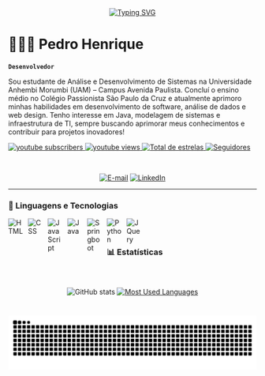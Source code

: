 <div align="center">
  <a href="https://git.io/typing-svg">
    <img src="https://readme-typing-svg.demolab.com?font=Fira+Code&weight=500&size=22&pause=1000&color=ffffff&center=true&vCenter=true&random=false&width=524&lines=%E2%8A%B9+Bem-vindo+ao+meu+perfil!+%E2%8A%B9" alt="Typing SVG">
  </a>
</div>
<!--
//+%CB%99%E1%B5%95%CB%99+%E2%8A%B9+// -->


# 👨🏻‍💻 Pedro Henrique

**`Desenvolvedor`**

Sou estudante de Análise e Desenvolvimento de Sistemas na Universidade Anhembi Morumbi (UAM) – Campus Avenida Paulista. Concluí o ensino médio no Colégio Passionista São Paulo da Cruz e atualmente aprimoro minhas habilidades em desenvolvimento de software, análise de dados e web design. Tenho interesse em Java, modelagem de sistemas e infraestrutura de TI, sempre buscando aprimorar meus conhecimentos e contribuir para projetos inovadores!

<p align="left">
    <a href="https://www.youtube.com/@Pedro_Henriqq">
        <img 
            alt="youtube subscribers" 
            title="Inscreva-se no meu canal" 
            src="https://custom-icon-badges.demolab.com/youtube/channel/subscribers/UCLNw8vS9FTTux2eTIcfOJnQ?color=%23E05D44&label=Inscreva-se&logo=video&logoColor=white&style=for-the-badge&labelColor=CE4630"
        />
    </a>
    <a href="https://www.youtube.com/@Pedro_Henriqq">
        <img 
            alt="youtube views" 
            title="Visualizações no YouTube" 
            src="https://custom-icon-badges.demolab.com/youtube/channel/views/UCLNw8vS9FTTux2eTIcfOJnQ?color=%23E1AD0E&logo=eye&logoColor=white&style=for-the-badge&labelColor=C79600"
        />
    </a> 
    <a href="https://github.com/PedroHenriques1?tab=repositories&sort=stargazers">
        <img 
            alt="Total de estrelas" 
            title="Total de estrelas GitHub" 
            src="https://custom-icon-badges.demolab.com/github/stars/PedroHenriques?color=55960c&style=for-the-badge&labelColor=488207&logo=star&label=estrelas"
        />
    </a>
    <a href="https://github.com/PedroHenriques1?tab=followers">
        <img 
            alt="Seguidores" 
            title="Me siga no GitHub" 
            src="https://custom-icon-badges.demolab.com/github/followers/PedroHenriques1?color=236ad3&labelColor=1155ba&style=for-the-badge&logo=github&label=Seguidores&logoColor=white"
        />
    </a>
  <a 
            [![E-mail](https://img.shields.io/badge/-Email-000?style=for-the-badge&logo=microsoft-outlook&logoColor=FF00F6&color:FFF)](mailto:pedroxz024@gmail.com)
        />
    </a>
</p>

<img align="right" alt="" height="190px" src="./src/study.gif">

<div style="text-align: center;" align="center">
<br>
 <!--
<h3 align="center"></h3> 
-->

[![E-mail](https://img.shields.io/badge/-Email-000?style=for-the-badge&logo=microsoft-outlook&logoColor=FF00F6&color:FFF)](mailto:pedroxz024@gmail.com)
[![LinkedIn](https://img.shields.io/badge/-LinkedIn-000?style=for-the-badge&logo=linkedin&logoColor=FF00F6&color:FFF)](https://www.linkedin.com/in/pedro-henrique-da-silva-4a18852a7/)

</div>

---

### 🤖 Linguagens e Tecnologias

<img 
    align="left" 
    alt="HTML"
    title="HTML" 
    width="30px" 
    style="padding-right: 10px;" 
    src="https://cdn.jsdelivr.net/gh/devicons/devicon@latest/icons/html5/html5-original.svg" 
/>
<img 
    align="left" 
    alt="CSS" 
    title="CSS"
    width="30px" 
    style="padding-right: 10px;" 
    src="https://cdn.jsdelivr.net/gh/devicons/devicon@latest/icons/css3/css3-original.svg" 
/>
<img 
    align="left" 
    alt="JavaScript" 
    title="JavaScript"
    width="30px" 
    style="padding-right: 10px;" 
    src="https://cdn.jsdelivr.net/gh/devicons/devicon@latest/icons/javascript/javascript-original.svg" 
/>
<img 
    align="left" 
    alt="Java"
    title="Java" 
    width="30px" 
    style="padding-right: 10px;" 
    src="https://cdn.jsdelivr.net/gh/devicons/devicon@latest/icons/java/java-original.svg" 
/>
<img 
    align="left" 
    alt="Springboot"
    title="Springboot" 
    width="30px" 
    style="padding-right: 10px;" 
    src="https://cdn.jsdelivr.net/gh/devicons/devicon@latest/icons/spring/spring-original.svg" 
/>
<img 
    align="left" 
    alt="Python"
    title="Python" 
    width="30px" 
    style="padding-right: 10px;" 
    src="https://cdn.jsdelivr.net/gh/devicons/devicon@latest/icons/python/python-original.svg" 
/>
<img 
    align="left" 
    alt="JQuery" 
    title="JQuery"
    width="30px" 
    style="padding-right: 10px;" 
    src="https://cdn.jsdelivr.net/gh/devicons/devicon@latest/icons/mysql/mysql-original.svg" 
/>



<br/>
<br/>

### 📊 Estatísticas

#

<div style="text-align: center;" align="center">
  <br>
  <img src="https://github-readme-stats-git-masterrstaa-rickstaa.vercel.app/api?username=PedroHenriques1&hide_title=true&show_icons=true&include_all_commits=false&count_private=true&line_height=25&hide=issues&bg_color=000&title_color=FF00F6&text_color=FFF&border_radius=3&border_color=36123c&icon_color=FF00F6&theme=jolly" alt="GitHub stats">

  <a href="https://github.com/mari4souza/github-readme-stats">
    <img src="https://github-readme-stats-git-masterrstaa-rickstaa.vercel.app/api/top-langs/?username=PedroHenriques1&line_height=10&card_width=290&layout=compact&hide_title=false&count_private=true&langs_count=4&show_icons=true&title_color=FF00F6&hide=html,scss,less&bg_color=000&text_color=8B8B8B&border_radius=3&border_color=561760&count_private=true" alt="Most Used Languages">
  </a>
</div>


#

<picture align="center">
  <source media="(prefers-color-scheme: dark)" srcset="https://raw.githubusercontent.com/PedroHenriques1/PedroHenriques1/output/github-contribution-grid-snake-dark.svg">
  <source media="(prefers-color-scheme: light)" srcset="https://raw.githubusercontent.com/PedroHenriques1/PedroHenriques1/output/github-contribution-grid-snake-dark.svg">
  <img align="center" alt="github contribution grid snake animation" src="https://raw.githubusercontent.com/PedroHenriques1/PedroHenriques1/output/github-contribution-grid-snake.svg">
</picture>
